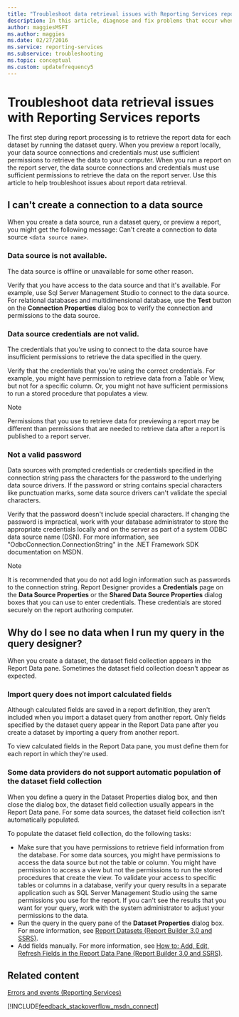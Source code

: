 ```yaml
---
title: "Troubleshoot data retrieval issues with Reporting Services reports"
description: In this article, diagnose and fix problems that occur when you retrieve report data by previewing a report locally or running a report on the report server.
author: maggiesMSFT
ms.author: maggies
ms.date: 02/27/2016
ms.service: reporting-services
ms.subservice: troubleshooting
ms.topic: conceptual
ms.custom: updatefrequency5
---
```

# Troubleshoot data retrieval issues with Reporting Services reports
The first step during report processing is to retrieve the report data for each dataset by running the dataset query. When you preview a report locally, your data source connections and credentials must use sufficient permissions to retrieve the data to your computer. When you run a report on the report server, the data source connections and credentials must use sufficient permissions to retrieve the data on the report server. Use this article to help troubleshoot issues about report data retrieval.   
  
## I can't create a connection to a data source  
When you create a data source, run a dataset query, or preview a report, you might get the following message: Can't create a connection to data source `<data source name>`.   
    
### Data source is not available.  
The data source is offline or unavailable for some other reason.   
  
Verify that you have access to the data source and that it's available. For example, use Sql Server Management Studio to connect to the data source. For relational databases and multidimensional database, use the **Test** button on the **Connection Properties** dialog box to verify the connection and permissions to the data source.   
  
### Data source credentials are not valid.  
The credentials that you're using to connect to the data source have insufficient permissions to retrieve the data specified in the query.  
  
Verify that the credentials that you're using the correct credentials. For example, you might have permission to retrieve data from a Table or View, but not for a specific column. Or, you might not have sufficient permissions to run a stored procedure that populates a view.   
  
> [!NOTE]  
> Permissions that you use to retrieve data for previewing a report may be different than permissions that are needed to retrieve data after a report is published to a report server.   
  
### Not a valid password  
Data sources with prompted credentials or credentials specified in the connection string pass the characters for the password to the underlying data source drivers.  If the password or string contains special characters like punctuation marks, some data source drivers can't validate the special characters.   
  
Verify that the password doesn't include special characters. If changing the password is impractical, work with your database administrator to store the appropriate credentials locally and on the server as part of a system ODBC data source name (DSN). For more information, see "OdbcConnection.ConnectionString" in the .NET Framework SDK documentation on MSDN.   
  
> [!NOTE]  
>It is recommended that you do not add login information such as passwords to the connection string. Report Designer provides a **Credentials** page on the **Data Source Properties** or the **Shared Data Source Properties** dialog boxes that you can use to enter credentials. These credentials are stored securely on the report authoring computer.  
  
## Why do I see no data when I run my query in the query designer?  
When you create a dataset, the dataset field collection appears in the Report Data pane. Sometimes the dataset field collection doesn't appear as expected.   
  
### Import query does not import calculated fields  
  
Although calculated fields are saved in a report definition, they aren't included when you import a dataset query from another report. Only fields specified by the dataset query appear in the Report Data pane after you create a dataset by importing a query from another report.   
  
To view calculated fields in the Report Data pane, you must define them for each report in which they're used.   
  
### Some data providers do not support automatic population of the dataset field collection  
When you define a query in the Dataset Properties dialog box, and then close the dialog box, the dataset field collection usually appears in the Report Data pane. For some data sources, the dataset field collection isn't automatically populated.   
  
To populate the dataset field collection, do the following tasks:  
* Make sure that you have permissions to retrieve field information from the database. For some data sources, you might have permissions to access the data source but not the table or column. You might have permission to access a view but not the permissions to run the stored procedures that create the view. To validate your access to specific tables or columns in a database, verify your query results in a separate application such as SQL Server Management Studio using the same permissions you use for the report. If you can't see the results that you want for your query, work with the system administrator to adjust your permissions to the data.   
* Run the query in the query pane of the **Dataset Properties** dialog box. For more information, see [Report Datasets (Report Builder 3.0 and SSRS)](../../reporting-services/report-data/report-datasets-ssrs.md).  
* Add fields manually. For more information, see [How to: Add, Edit, Refresh Fields in the Report Data Pane (Report Builder 3.0 and SSRS)](../../reporting-services/report-data/add-edit-refresh-fields-in-the-report-data-pane-report-builder-and-ssrs.md).   
  
## Related content  
[Errors and events (Reporting Services)](../../reporting-services/troubleshooting/errors-and-events-reference-reporting-services.md)  
  
  

[!INCLUDE[feedback_stackoverflow_msdn_connect](../../includes/feedback-stackoverflow-msdn-connect-md.md)]



